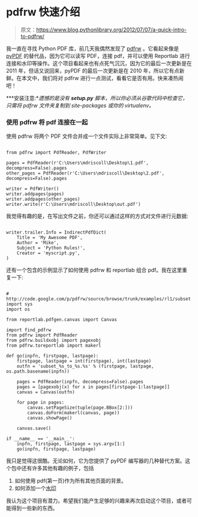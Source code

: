# pdfrw 快速介绍

> 原文：<https://www.blog.pythonlibrary.org/2012/07/07/a-quick-intro-to-pdfrw/>

我一直在寻找 Python PDF 库，前几天我偶然发现了 [pdfrw](http://code.google.com/p/pdfrw/) 。它看起来像是 [pyPDF](http://pybrary.net/pyPdf/) 的替代品，因为它可以读写 PDF，连接 pdf，并可以使用 Reportlab 进行连接和水印等操作。这个项目看起来也有点死气沉沉，因为它的最后一次更新是在 2011 年，但话又说回来，pyPDF 的最后一次更新是在 2010 年，所以它有点新鲜。在本文中，我们将对 pdfrw 进行一点测试，看看它是否有用。快来凑热闹吧！

***安装注意:**遗憾的是没有 **setup.py** 脚本，所以你必须从谷歌代码中检查它，只需将 pdfrw 文件夹复制到 site-packages 或你的 virtualenv。*

### 使用 pdfrw 将 pdf 连接在一起

使用 pdfrw 将两个 PDF 文件合并成一个文件实际上非常简单。见下文:

```

from pdfrw import PdfReader, PdfWriter

pages = PdfReader(r'C:\Users\mdriscoll\Desktop\1.pdf', decompress=False).pages
other_pages = PdfReader(r'C:\Users\mdriscoll\Desktop\2.pdf', decompress=False).pages

writer = PdfWriter()
writer.addpages(pages)
writer.addpages(other_pages)
writer.write(r'C:\Users\mdriscoll\Desktop\out.pdf')

```

我觉得有趣的是，在写出文件之前，你还可以通过这样的方式对文件进行元数据:

```

writer.trailer.Info = IndirectPdfDict(
    Title = 'My Awesome PDF',
    Author = 'Mike',
    Subject = 'Python Rules!',
    Creator = 'myscript.py',
)

```

还有一个包含的示例显示了如何使用 pdfrw 和 reportlab 组合 pdf。我在这里重复一下:

```

# http://code.google.com/p/pdfrw/source/browse/trunk/examples/rl1/subset.py
import sys
import os

from reportlab.pdfgen.canvas import Canvas

import find_pdfrw
from pdfrw import PdfReader
from pdfrw.buildxobj import pagexobj
from pdfrw.toreportlab import makerl

def go(inpfn, firstpage, lastpage):
    firstpage, lastpage = int(firstpage), int(lastpage)
    outfn = 'subset_%s_to_%s.%s' % (firstpage, lastpage, os.path.basename(inpfn))

    pages = PdfReader(inpfn, decompress=False).pages
    pages = [pagexobj(x) for x in pages[firstpage-1:lastpage]]
    canvas = Canvas(outfn)

    for page in pages:
        canvas.setPageSize(tuple(page.BBox[2:]))
        canvas.doForm(makerl(canvas, page))
        canvas.showPage()

    canvas.save()

if __name__ == '__main__':
    inpfn, firstpage, lastpage = sys.argv[1:]
    go(inpfn, firstpage, lastpage)

```

我只是觉得这很酷。无论如何，它为您提供了 pyPDF 编写器的几种替代方案。这个包中还有许多其他有趣的例子，包括

1.  如何使用 pdf(第一页)作为所有其他页面的背景。
2.  如何添加一个[水印](http://code.google.com/p/pdfrw/source/browse/trunk/examples/watermark.py)

我认为这个项目有潜力。希望我们能产生足够的兴趣来再次启动这个项目，或者可能得到一些新的东西。